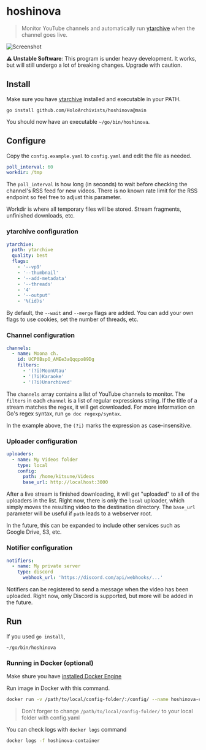 # hoshinova

> Monitor YouTube channels and automatically run
> [ytarchive](https://github.com/Kethsar/ytarchive) when the channel goes live.

![Screenshot](https://user-images.githubusercontent.com/7418049/158234855-255f8897-f8a6-40f1-a890-af34336e65b6.png)

**⚠️ Unstable Software**: This program is under heavy development. It works, but
will still undergo a lot of breaking changes. Upgrade with caution.

## Install

Make sure you have [ytarchive](https://github.com/Kethsar/ytarchive) installed
and executable in your PATH.

```
go install github.com/HoloArchivists/hoshinova@main
```

You should now have an executable `~/go/bin/hoshinova`.

## Configure

Copy the `config.example.yaml` to `config.yaml` and edit the file as needed.

```yaml
poll_interval: 60
workdir: /tmp
```

The `poll_interval` is how long (in seconds) to wait before checking the
channel's RSS feed for new videos. There is no known rate limit for the RSS
endpoint so feel free to adjust this parameter.

Workdir is where all temporary files will be stored. Stream fragments,
unfinished downloads, etc.

### ytarchive configuration

```yaml
ytarchive:
  path: ytarchive
  quality: best
  flags:
    - '--vp9'
    - '--thumbnail'
    - '--add-metadata'
    - '--threads'
    - '4'
    - '--output'
    - '%(id)s'
```

By default, the `--wait` and `--merge` flags are added. You can add your own
flags to use cookies, set the number of threads, etc.

### Channel configuration

```yaml
channels:
  - name: Moona ch.
    id: UCP0BspO_AMEe3aQqqpo89Dg
    filters:
      - '(?i)MoonUtau'
      - '(?i)Karaoke'
      - '(?i)Unarchived'
```

The `channels` array contains a list of YouTube channels to monitor. The
`filters` in each `channel` is a list of regular expressions string. If the
title of a stream matches the regex, it will get downloaded. For more
information on Go's regex syntax, run `go doc regexp/syntax`.

In the example above, the `(?i)` marks the expression as case-insensitive.

### Uploader configuration

```yaml
uploaders:
  - name: My Videos folder
    type: local
    config:
      path: /home/kitsune/Videos
      base_url: http://localhost:3000
```

After a live stream is finished downloading, it will get "uploaded" to all of
the uploaders in the list. Right now, there is only the `local` uploader, which
simply moves the resulting video to the destination directory. The `base_url`
parameter will be useful if `path` leads to a webserver root.

In the future, this can be expanded to include other services such as Google
Drive, S3, etc.

### Notifier configuration

```yaml
notifiers:
  - name: My private server
    type: discord
      webhook_url: 'https://discord.com/api/webhooks/...'
```

Notifiers can be registered to send a message when the video has been uploaded.
Right now, only Discord is supported, but more will be added in the future.

## Run

If you used `go install`,

```
~/go/bin/hoshinova
```

### Running in Docker (optional)

Make shure you have [installed Docker Engine](https://docs.docker.com/engine/install/)

Run image in Docker with this command.
```bash
docker run -v /path/to/local/config-folder/:/config/ --name hoshinova-container holoarchivist/hoshinova
```
> Don't forger to change `/path/to/local/config-folder/` to your local folder with config.yaml

You can check logs with `docker logs` command
```bash
docker logs -f hoshinova-container
```
